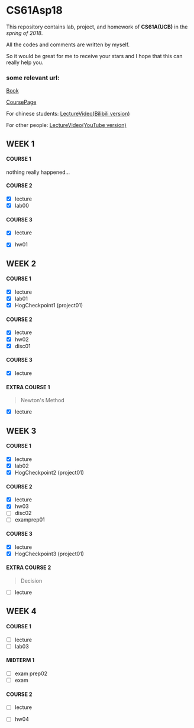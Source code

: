 

# CS61Asp18

This repository contains lab, project, and homework of **CS61A(UCB)** in the  *spring of 2018*.

All the codes and comments are written by myself.

So it would be great for me to receive your stars and I hope that this can really help you.

### some relevant url:

[Book](http://composingprograms.com/)

[CoursePage](https://inst.eecs.berkeley.edu/~cs61a/sp18/)

For chinese students: [LectureVideo(Bilibili version)](https://www.bilibili.com/video/av20538548?)

For other people: [LectureVideo(YouTube version)](https://www.youtube.com/user/papajohnno)



## WEEK 1

#### COURSE 1
nothing really happened...

#### COURSE 2
- [x] lecture
- [x] lab00

#### COURSE 3
- [x] lecture
- [x] hw01


## WEEK 2

#### COURSE 1
- [x] lecture
- [x] lab01
- [x] HogCheckpoint1 (project01)

#### COURSE 2
- [x] lecture
- [x] hw02
- [x] disc01

#### COURSE 3
- [x] lecture

#### EXTRA COURSE 1
> Newton's Method
- [x] lecture


## WEEK 3
#### COURSE 1
- [x] lecture
- [x] lab02
- [x] HogCheckpoint2 (project01)

#### COURSE 2
- [x] lecture
- [x] hw03
- [ ] disc02
- [ ] examprep01

#### COURSE 3
- [x] lecture
- [x] HogCheckpoint3 (project01)

#### EXTRA COURSE 2

> Decision

- [ ] lecture

## WEEK 4

#### COURSE 1

- [ ] lecture
- [ ] lab03

#### MIDTERM 1

- [ ] exam prep02
- [ ] exam

#### COURSE 2

- [ ] lecture
- [ ] hw04








